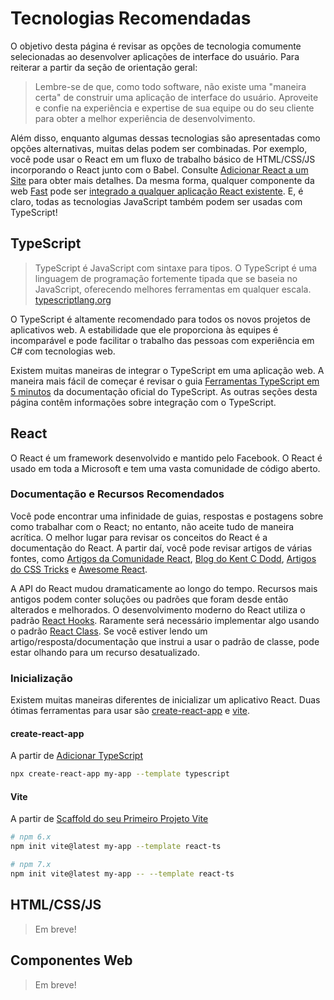# Tecnologias Recomendadas

O objetivo desta página é revisar as opções de tecnologia comumente selecionadas ao desenvolver aplicações de interface do usuário. Para reiterar a partir da seção de orientação geral:

> Lembre-se de que, como todo software, não existe uma "maneira certa" de construir uma aplicação de interface do usuário. Aproveite e confie na experiência e expertise de sua equipe ou do seu cliente para obter a melhor experiência de desenvolvimento.

Além disso, enquanto algumas dessas tecnologias são apresentadas como opções alternativas, muitas delas podem ser combinadas. Por exemplo, você pode usar o React em um fluxo de trabalho básico de HTML/CSS/JS incorporando o React junto com o Babel. Consulte [Adicionar React a um Site](https://reactjs.org/docs/add-react-to-a-website.html) para obter mais detalhes. Da mesma forma, qualquer componente da web [Fast](https://www.fast.design/) pode ser [integrado a qualquer aplicação React existente](https://www.fast.design/docs/integrations/react). E, é claro, todas as tecnologias JavaScript também podem ser usadas com TypeScript!

## TypeScript

> TypeScript é JavaScript com sintaxe para tipos. O TypeScript é uma linguagem de programação fortemente tipada que se baseia no JavaScript, oferecendo melhores ferramentas em qualquer escala.
> [typescriptlang.org](https://www.typescriptlang.org/)

O TypeScript é altamente recomendado para todos os novos projetos de aplicativos web. A estabilidade que ele proporciona às equipes é incomparável e pode facilitar o trabalho das pessoas com experiência em C# com tecnologias web.

Existem muitas maneiras de integrar o TypeScript em uma aplicação web. A maneira mais fácil de começar é revisar o guia [Ferramentas TypeScript em 5 minutos](https://www.typescriptlang.org/docs/handbook/typescript-tooling-in-5-minutes.html) da documentação oficial do TypeScript. As outras seções desta página contêm informações sobre integração com o TypeScript.

## React

O React é um framework desenvolvido e mantido pelo Facebook. O React é usado em toda a Microsoft e tem uma vasta comunidade de código aberto.

### Documentação e Recursos Recomendados

Você pode encontrar uma infinidade de guias, respostas e postagens sobre como trabalhar com o React; no entanto, não aceite tudo de maneira acrítica. O melhor lugar para revisar os conceitos do React é a documentação do React. A partir daí, você pode revisar artigos de várias fontes, como [Artigos da Comunidade React](https://reactjs.org/community/articles.html), [Blog do Kent C Dodd](https://kentcdodds.com/blog?q=react), [Artigos do CSS Tricks](https://css-tricks.com/?s=react) e [Awesome React](https://github.com/enaqx/awesome-react).

A API do React mudou dramaticamente ao longo do tempo. Recursos mais antigos podem conter soluções ou padrões que foram desde então alterados e melhorados. O desenvolvimento moderno do React utiliza o padrão [React Hooks](https://reactjs.org/docs/hooks-intro.html). Raramente será necessário implementar algo usando o padrão [React Class](https://reactjs.org/docs/react-component.html). Se você estiver lendo um artigo/resposta/documentação que instrui a usar o padrão de classe, pode estar olhando para um recurso desatualizado.

### Inicialização

Existem muitas maneiras diferentes de inicializar um aplicativo React. Duas ótimas ferramentas para usar são [create-react-app](https://create-react-app.dev/) e [vite](https://vitejs.dev/guide).

#### create-react-app

A partir de [Adicionar TypeScript](https://create-react-app.dev/docs/adding-typescript/)

```sh
npx create-react-app my-app --template typescript
```

#### Vite

A partir de [Scaffold do seu Primeiro Projeto Vite](https://vitejs.dev/guide/#scaffolding-your-first-vite-project)

```sh
# npm 6.x
npm init vite@latest my-app --template react-ts

# npm 7.x
npm init vite@latest my-app -- --template react-ts
```

## HTML/CSS/JS

> Em breve!

## Componentes Web

> Em breve!
